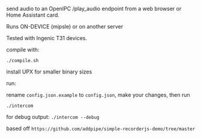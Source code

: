 send audio to an OpenIPC /play_audio endpoint from a web browser or Home Assistant card.

Runs ON-DEVICE (mipsle) or on another server

Tested with Ingenic T31 devices.

compile with:

`./compile.sh`

install UPX for smaller binary sizes

run:

rename `config.json.example` to `config.json`, make your changes, then run

`./intercom`

for debug output:
`./intercom --debug`

based off `https://github.com/addpipe/simple-recorderjs-demo/tree/master`
